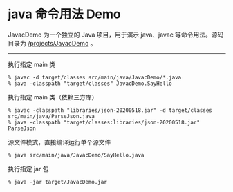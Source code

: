 # java 命令用法 Demo

JavacDemo 为一个独立的 Java 项目，用于演示 java、javac 等命令用法。源码目录为 [/projects/JavacDemo](/projects/JavacDemo) 。

---

执行指定 main 类

```
% javac -d target/classes src/main/java/JavacDemo/*.java
% java -classpath "target/classes" JavacDemo.SayHello
```

执行指定 main 类（依赖三方库）

```
% javac -classpath "libraries/json-20200518.jar" -d target/classes src/main/java/ParseJson.java
% java -classpath "target/classes:libraries/json-20200518.jar" ParseJson
```

源文件模式，直接编译运行单个源文件

```
% java src/main/java/JavacDemo/SayHello.java
```

执行指定 jar 包

```
% java -jar target/JavacDemo.jar 
```
